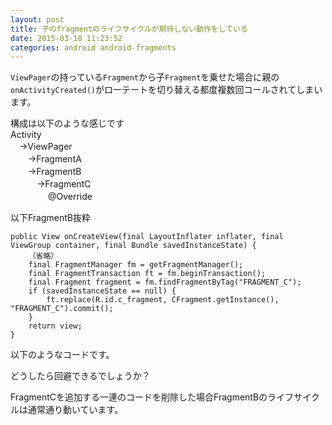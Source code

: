 ```yaml
---
layout: post
title: 子のfragmentのライフサイクルが期待しない動作をしている
date: 2015-03-18 11:23:52
categories: android android-fragments
---
```

<p><code>ViewPager</code>の持っている<code>Fragment</code>から子<code>Fragment</code>を乗せた場合に親の<code>onActivityCreated()</code>がローテートを切り替える都度複数回コールされてしまいます。</p>

<p>構成は以下のような感じです<br>
Activity<br>
　→ViewPager<br>
　　→FragmentA<br>
　　→FragmentB<br>
　　　→FragmentC<br>
　　　　    @Override</p>

<p>以下FragmentB抜粋</p>

```
public View onCreateView(final LayoutInflater inflater, final ViewGroup container, final Bundle savedInstanceState) {
    （省略）
    final FragmentManager fm = getFragmentManager();
    final FragmentTransaction ft = fm.beginTransaction();
    final Fragment fragment = fm.findFragmentByTag("FRAGMENT_C");
    if (savedInstanceState == null) {
        ft.replace(R.id.c_fragment, CFragment.getInstance(), "FRAGMENT_C").commit();
    }
    return view;
}
```

<p>以下のようなコードです。</p>

<p>どうしたら回避できるでしょうか？</p>

<p>FragmentCを追加する一連のコードを削除した場合FragmentBのライフサイクルは通常通り動いています。</p>
